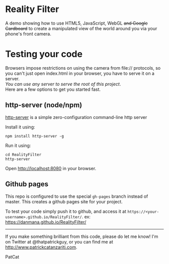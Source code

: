 Reality Filter
========

A demo showing how to use HTML5, JavaScript, WebGL ~~and Google Cardboard~~ to create a manipulated view of the world around you via your phone's front camera.

# Testing your code

Browsers impose restrictions on using the camera from file:// protocols, so you can't just open index.html in your browser, you have to serve it on a server.  
_You can use any server to serve the root of this project_.  
Here are a few options to get you started fast.

## http-server (node/npm)

[http-server](https://www.npmjs.com/package/http-server) is a simple zero-configuration command-line http server

Install it using:
```
npm install http-server -g
```

Run it using:
```
cd RealityFilter
http-server
```

Open [http://localhost:8080](http://localhost:8080) in your browser.

## Github pages

This repo is configured to use the special `gh-pages` branch instead of master. This creates a github pages site for your project.

To test your code simply push it to github, and access it at `https://<your-username>.github.io/RealityFilter/`. ex: https://danmana.github.io/RealityFilter/


---

If you make something brilliant from this code, please do let me know! I'm on Twitter at @thatpatrickguy, or you can find me at http://www.patrickcatanzariti.com.

PatCat

